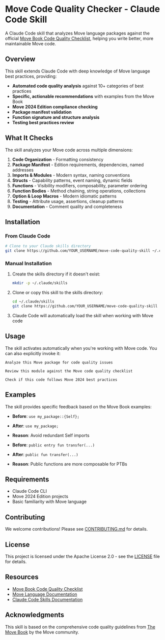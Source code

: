 # Move Code Quality Checker - Claude Code Skill

A Claude Code skill that analyzes Move language packages against the official [Move Book Code Quality Checklist](https://move-book.com/guides/code-quality-checklist/), helping you write better, more maintainable Move code.

## Overview

This skill extends Claude Code with deep knowledge of Move language best practices, providing:

- **Automated code quality analysis** against 10+ categories of best practices
- **Specific, actionable recommendations** with examples from the Move Book
- **Move 2024 Edition compliance checking**
- **Package manifest validation**
- **Function signature and structure analysis**
- **Testing best practices review**

## What It Checks

The skill analyzes your Move code across multiple dimensions:

1. **Code Organization** - Formatting consistency
2. **Package Manifest** - Edition requirements, dependencies, named addresses
3. **Imports & Modules** - Modern syntax, naming conventions
4. **Structs** - Capability patterns, event naming, dynamic fields
5. **Functions** - Visibility modifiers, composability, parameter ordering
6. **Function Bodies** - Method chaining, string operations, collections
7. **Option & Loop Macros** - Modern idiomatic patterns
8. **Testing** - Attribute usage, assertions, cleanup patterns
9. **Documentation** - Comment quality and completeness

## Installation

### From Claude Code

```bash
# Clone to your Claude skills directory
git clone https://github.com/YOUR_USERNAME/move-code-quality-skill ~/.claude/skills/move-code-quality
```

### Manual Installation

1. Create the skills directory if it doesn't exist:
   ```bash
   mkdir -p ~/.claude/skills
   ```

2. Clone or copy this skill to the skills directory:
   ```bash
   cd ~/.claude/skills
   git clone https://github.com/YOUR_USERNAME/move-code-quality-skill
   ```

3. Claude Code will automatically load the skill when working with Move code

## Usage

The skill activates automatically when you're working with Move code. You can also explicitly invoke it:

```
Analyze this Move package for code quality issues
```

```
Review this module against the Move code quality checklist
```

```
Check if this code follows Move 2024 best practices
```

## Examples

The skill provides specific feedback based on the Move Book examples:

- **Before**: `use my_package::{Self};`
- **After**: `use my_package;`
- **Reason**: Avoid redundant Self imports

- **Before**: `public entry fun transfer(...)`
- **After**: `public fun transfer(...)`
- **Reason**: Public functions are more composable for PTBs

## Requirements

- Claude Code CLI
- Move 2024 Edition projects
- Basic familiarity with Move language

## Contributing

We welcome contributions! Please see [CONTRIBUTING.md](CONTRIBUTING.md) for details.

## License

This project is licensed under the Apache License 2.0 - see the [LICENSE](LICENSE) file for details.

## Resources

- [Move Book Code Quality Checklist](https://move-book.com/guides/code-quality-checklist/)
- [Move Language Documentation](https://move-language.github.io/move/)
- [Claude Code Skills Documentation](https://docs.claude.com/claude-code)

## Acknowledgments

This skill is based on the comprehensive code quality guidelines from [The Move Book](https://move-book.com/) by the Move community.
